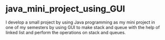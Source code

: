 # java_mini_project_using_GUI
I develop a small project by using Java programming as my mini project in one of my semesters by using GUI to make stack and queue with the help of linked list and perform the operations on stack and queues. 
